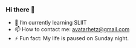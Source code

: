 ### Hi there 👋


- 🌱 I’m currently learning SLIIT
- 📫 How to contact me: avatarhetz@gmail.com
- ⚡ Fun fact: My life is paused on Sunday night.
